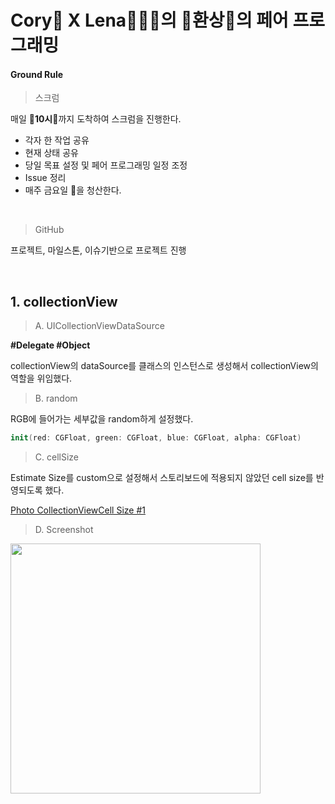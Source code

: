 # Cory🦊 X Lena🙆🏻‍♀️의 🌟**환상**🌟의 페어 프로그래밍
#### Ground Rule

> 스크럼

매일 🍦**10시**🍦까지 도착하여 스크럼을 진행한다.

- 각자 한 작업 공유
- 현재 상태 공유
- 당일 목표 설정 및 페어 프로그래밍 일정 조정
- Issue 정리
- 매주 금요일 🍦을 청산한다.

<br>

> GitHub

프로젝트, 마일스톤, 이슈기반으로 프로젝트 진행

<br>

## 1. collectionView

> A. UICollectionViewDataSource

**\#Delegate \#Object**

collectionView의 dataSource를 클래스의 인스턴스로 생성해서 collectionView의 역할을 위임했다.

> B. random

RGB에 들어가는 세부값을 random하게 설정했다.

```swift
init(red: CGFloat, green: CGFloat, blue: CGFloat, alpha: CGFloat)
```

> C. cellSize

Estimate Size를 custom으로 설정해서 스토리보드에 적용되지 않았던 cell size를 반영되도록 했다.

[Photo CollectionViewCell Size #1](https://github.com/codesquad-memeber-2020/photos-6/issues/1)

> D. Screenshot

<img src="https://github.com/codesquad-memeber-2020/photos-6/tree/dev/screenshots/collectionView-1.png" width="400px">

